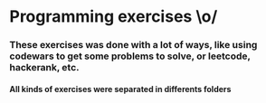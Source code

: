 # Programming exercises \o/
### These exercises was done with a lot of ways, like using codewars to get some problems to solve, or leetcode, hackerank, etc.
#### All kinds of exercises were separated in differents folders 
